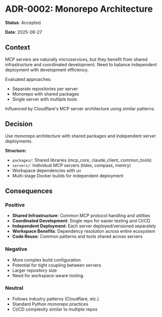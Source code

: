 # ADR-0002: Monorepo Architecture

**Status**: Accepted

**Date**: 2025-06-27

## Context

MCP servers are naturally microservices, but they benefit from shared infrastructure and coordinated development. Need to balance independent deployment with development efficiency.

Evaluated approaches:
- Separate repositories per server
- Monorepo with shared packages
- Single server with multiple tools

Influenced by Cloudflare's MCP server architecture using similar patterns.

## Decision

Use monorepo architecture with shared packages and independent server deployments.

**Structure:**
- `packages/`: Shared libraries (mcp_core, claude_client, common_tools)
- `servers/`: Individual MCP servers (tides, compass, memry)
- Workspace dependencies with uv
- Multi-stage Docker builds for independent deployment

## Consequences

### Positive
- **Shared Infrastructure**: Common MCP protocol handling and utilities
- **Coordinated Development**: Single repo for easier testing and CI/CD
- **Independent Deployment**: Each server deployed/versioned separately
- **Workspace Benefits**: Dependency resolution across entire ecosystem
- **Code Reuse**: Common patterns and tools shared across servers

### Negative
- More complex build configuration
- Potential for tight coupling between servers
- Larger repository size
- Need for workspace-aware tooling

### Neutral
- Follows industry patterns (Cloudflare, etc.)
- Standard Python monorepo practices
- CI/CD complexity similar to multiple repos